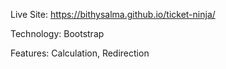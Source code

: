 Live Site: https://bithysalma.github.io/ticket-ninja/

Technology: Bootstrap

Features: Calculation, Redirection
